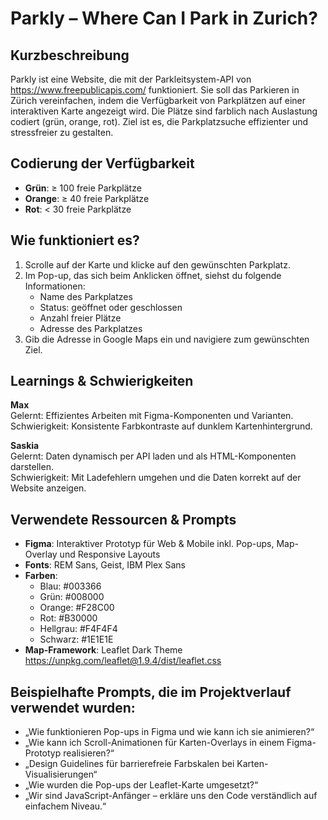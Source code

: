 # Parkly – Where Can I Park in Zurich?

## Kurzbeschreibung
Parkly ist eine Website, die mit der Parkleitsystem-API von https://www.freepublicapis.com/ funktioniert. Sie soll das Parkieren in Zürich vereinfachen, indem die Verfügbarkeit von Parkplätzen auf einer interaktiven Karte angezeigt wird. Die Plätze sind farblich nach Auslastung codiert (grün, orange, rot). Ziel ist es, die Parkplatzsuche effizienter und stressfreier zu gestalten.

## Codierung der Verfügbarkeit
- **Grün**: ≥ 100 freie Parkplätze  
- **Orange**: ≥ 40 freie Parkplätze  
- **Rot**: < 30 freie Parkplätze

## Wie funktioniert es?
1. Scrolle auf der Karte und klicke auf den gewünschten Parkplatz.
2. Im Pop-up, das sich beim Anklicken öffnet, siehst du folgende Informationen:
   - Name des Parkplatzes  
   - Status: geöffnet oder geschlossen  
   - Anzahl freier Plätze  
   - Adresse des Parkplatzes
3. Gib die Adresse in Google Maps ein und navigiere zum gewünschten Ziel.

## Learnings & Schwierigkeiten

**Max**  
Gelernt: Effizientes Arbeiten mit Figma-Komponenten und Varianten.  
Schwierigkeit: Konsistente Farbkontraste auf dunklem Kartenhintergrund.

**Saskia**  
Gelernt: Daten dynamisch per API laden und als HTML-Komponenten darstellen.  
Schwierigkeit: Mit Ladefehlern umgehen und die Daten korrekt auf der Website anzeigen.

## Verwendete Ressourcen & Prompts

- **Figma**: Interaktiver Prototyp für Web & Mobile inkl. Pop-ups, Map-Overlay und Responsive Layouts  
- **Fonts**: REM Sans, Geist, IBM Plex Sans  
- **Farben**:  
  - Blau: #003366  
  - Grün: #008000  
  - Orange: #F28C00  
  - Rot: #B30000  
  - Hellgrau: #F4F4F4  
  - Schwarz: #1E1E1E  
- **Map-Framework**: Leaflet Dark Theme  
  https://unpkg.com/leaflet@1.9.4/dist/leaflet.css  

## Beispielhafte Prompts, die im Projektverlauf verwendet wurden:
- „Wie funktionieren Pop-ups in Figma und wie kann ich sie animieren?“  
- „Wie kann ich Scroll-Animationen für Karten-Overlays in einem Figma-Prototyp realisieren?“  
- „Design Guidelines für barrierefreie Farbskalen bei Karten-Visualisierungen“  
- „Wie wurden die Pop-ups der Leaflet-Karte umgesetzt?“  
- „Wir sind JavaScript-Anfänger – erkläre uns den Code verständlich auf einfachem Niveau.“
